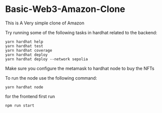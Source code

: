 # Basic-Web3-Amazon-Clone

This is A Very simple clone of Amazon

Try running some of the following tasks in hardhat related to the backend:

```shell
yarn hardhat help
yarn hardhat test
yarn hardhat coverage
yarn hardhat deploy
yarn hardhat deploy --network sepolia 
```

Make sure you configure the metamask to hardhat node to buy the NFTs 

To run the node use the following command:
```shell
yarn hardhat node
```

for the frontend first run 
```shell
npm run start 
```

